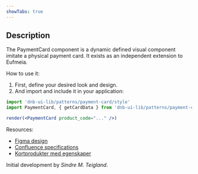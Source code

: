 ```yaml
---
showTabs: true
---
```


## Description

The PaymentCard component is a dynamic defined visual component imitate a physical payment card. It exists as an independent extension to Eufmeia.

How to use it:

1. First, define your desired look and design.
2. And import and include it in your application:

```jsx
import 'dnb-ui-lib/patterns/payment-card/style'
import PaymentCard, { getCardData } from 'dnb-ui-lib/patterns/payment-card'

render(<PaymentCard product_code="..." />)
```

Resources:

- [Figma design](https://www.figma.com/file/j0ASRTZKfbAt0uSD4milex/Cards?node-id=0%3A1)
- [Confluence specifications](https://confluence.tech.dnb.no/pages/viewpage.action?spaceKey=PMDT&title=Cards+mapping)
- [Kortprodukter med egenskaper](http://team.erf01.net/sites/8974/Shared%20Documents/Kortprodukter_med_egenskaper.pdf)

Initial development by _Sindre M. Teigland_.
